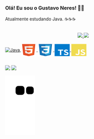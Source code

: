 ### Olá! Eu sou o Gustavo Neres! 👨‍💻

Atualmente estudando Java. ☕☕☕

##

<div align="center">
  <a href="https://github.com/ntfgustavo">
  <img height="180em" src="https://github-readme-stats.vercel.app/api?username=ntfgustavo&show_icons=true&theme=dracula&include_all_commits=true&count_private=true"/>
  <img height="180em" src="https://github-readme-stats.vercel.app/api/top-langs/?username=ntfgustavo&layout=compact&langs_count=16&theme=dracula"/>
</div>

<div style="display: inline_block"><br>
  <img align="center" alt="Java" height="60" width="70" src="https://cdn.jsdelivr.net/gh/devicons/devicon/icons/java/java-original-wordmark.svg" />
  <img align="center" alt="HTML" height="40" width="50" src="https://raw.githubusercontent.com/devicons/devicon/master/icons/html5/html5-original.svg">
  <img align="center" alt="CSS" height="40" width="50" src="https://raw.githubusercontent.com/devicons/devicon/master/icons/css3/css3-original.svg">
  <img align="center" alt="Js" height="40" width="50" src="https://raw.githubusercontent.com/devicons/devicon/master/icons/typescript/typescript-plain.svg"> 
  <img align="center" alt="Js" height="40" width="50" src="https://raw.githubusercontent.com/devicons/devicon/master/icons/javascript/javascript-plain.svg"> 
</div>
  
  ##
  
  <div>
    <a href="https://www.linkedin.com/in/gustavontf/" target="_blank"><img src="https://img.shields.io/badge/-LinkedIn-%230077B5?style=for-the-badge&logo=linkedin&logoColor=white" target="_blank"></a>
    <a href = "mailto:ntfgustavo@gmail.com"><img src="https://img.shields.io/badge/Gmail-D14836?style=for-the-badge&logo=gmail&logoColor=white" target="_blank"></a>
    
  ![Snake animation](https://github.com/ntfgustavo/ntfgustavo/blob/output/github-contribution-grid-snake.svg)
</div>
  
